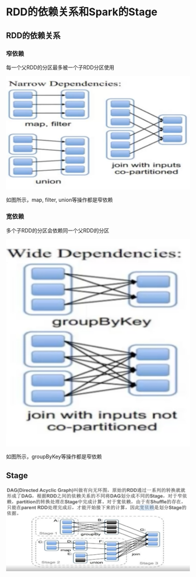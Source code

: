# RDD的依赖关系和Spark的Stage


## RDD的依赖关系


### 窄依赖
每一个父RDD的分区最多被一个子RDD分区使用

![](Images/17.png)

如图所示，map, filter, union等操作都是窄依赖

		             
### 宽依赖
多个子RDD的分区会依赖同一个父RDD的分区
		            
![](Images/18.png)

如图所示，groupByKey等操作都是窄依赖


## Stage

![](Images/19.png)